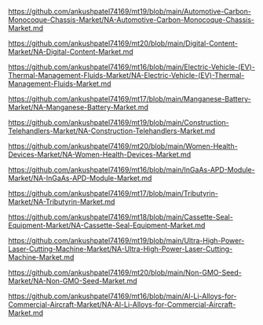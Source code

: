 <p><a href="https://github.com/ankushpatel74169/mt19/blob/main/Automotive-Carbon-Monocoque-Chassis-Market/NA-Automotive-Carbon-Monocoque-Chassis-Market.md">https://github.com/ankushpatel74169/mt19/blob/main/Automotive-Carbon-Monocoque-Chassis-Market/NA-Automotive-Carbon-Monocoque-Chassis-Market.md</a></p><p><a href="https://github.com/ankushpatel74169/mt20/blob/main/Digital-Content-Market/NA-Digital-Content-Market.md">https://github.com/ankushpatel74169/mt20/blob/main/Digital-Content-Market/NA-Digital-Content-Market.md</a></p><p><a href="https://github.com/ankushpatel74169/mt16/blob/main/Electric-Vehicle-(EV)-Thermal-Management-Fluids-Market/NA-Electric-Vehicle-(EV)-Thermal-Management-Fluids-Market.md">https://github.com/ankushpatel74169/mt16/blob/main/Electric-Vehicle-(EV)-Thermal-Management-Fluids-Market/NA-Electric-Vehicle-(EV)-Thermal-Management-Fluids-Market.md</a></p><p><a href="https://github.com/ankushpatel74169/mt17/blob/main/Manganese-Battery-Market/NA-Manganese-Battery-Market.md">https://github.com/ankushpatel74169/mt17/blob/main/Manganese-Battery-Market/NA-Manganese-Battery-Market.md</a></p><p><a href="https://github.com/ankushpatel74169/mt19/blob/main/Construction-Telehandlers-Market/NA-Construction-Telehandlers-Market.md">https://github.com/ankushpatel74169/mt19/blob/main/Construction-Telehandlers-Market/NA-Construction-Telehandlers-Market.md</a></p><p><a href="https://github.com/ankushpatel74169/mt20/blob/main/Women-Health-Devices-Market/NA-Women-Health-Devices-Market.md">https://github.com/ankushpatel74169/mt20/blob/main/Women-Health-Devices-Market/NA-Women-Health-Devices-Market.md</a></p><p><a href="https://github.com/ankushpatel74169/mt16/blob/main/InGaAs-APD-Module-Market/NA-InGaAs-APD-Module-Market.md">https://github.com/ankushpatel74169/mt16/blob/main/InGaAs-APD-Module-Market/NA-InGaAs-APD-Module-Market.md</a></p><p><a href="https://github.com/ankushpatel74169/mt17/blob/main/Tributyrin-Market/NA-Tributyrin-Market.md">https://github.com/ankushpatel74169/mt17/blob/main/Tributyrin-Market/NA-Tributyrin-Market.md</a></p><p><a href="https://github.com/ankushpatel74169/mt18/blob/main/Cassette-Seal-Equipment-Market/NA-Cassette-Seal-Equipment-Market.md">https://github.com/ankushpatel74169/mt18/blob/main/Cassette-Seal-Equipment-Market/NA-Cassette-Seal-Equipment-Market.md</a></p><p><a href="https://github.com/ankushpatel74169/mt19/blob/main/Ultra-High-Power-Laser-Cutting-Machine-Market/NA-Ultra-High-Power-Laser-Cutting-Machine-Market.md">https://github.com/ankushpatel74169/mt19/blob/main/Ultra-High-Power-Laser-Cutting-Machine-Market/NA-Ultra-High-Power-Laser-Cutting-Machine-Market.md</a></p><p><a href="https://github.com/ankushpatel74169/mt20/blob/main/Non-GMO-Seed-Market/NA-Non-GMO-Seed-Market.md">https://github.com/ankushpatel74169/mt20/blob/main/Non-GMO-Seed-Market/NA-Non-GMO-Seed-Market.md</a></p><p><a href="https://github.com/ankushpatel74169/mt16/blob/main/Al-Li-Alloys-for-Commercial-Aircraft-Market/NA-Al-Li-Alloys-for-Commercial-Aircraft-Market.md">https://github.com/ankushpatel74169/mt16/blob/main/Al-Li-Alloys-for-Commercial-Aircraft-Market/NA-Al-Li-Alloys-for-Commercial-Aircraft-Market.md</a></p>
